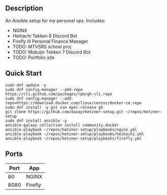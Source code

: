 ## Description

An Ansible setup for my personal vps. Includes: 

- NGINX
- Heihachi Tekken 8 Discord Bot
- Firefly III Personal Finance Manager
- TODO: MTVSRS school proj
- TODO: Mokujin Tekken 7 Discord Bot
- TODO: Portfolio site

## Quick Start

```
sudo dnf update -y
sudo dnf config-manager --add-repo https://cli.github.com/packages/rpm/gh-cli.repo
sudo dnf config-manager --add-repo=https://download.docker.com/linux/centos/docker-ce.repo
sudo dnf install -y git vim epel-release gh
git clone https://github.com/davay/hetzner-setup.git ~/repos/hetzner-setup
sudo dnf install ansible -y
ansible-galaxy collection install community.docker
ansible-playbook ~/repos/hetzner-setup/playbooks/nginx.yml
ansible-playbook ~/repos/hetzner-setup/playbooks/heihachi.yml
ansible-playbook ~/repos/hetzner-setup/playbooks/firefly.yml
```

## Ports

| Port | App     |
| ---- | ------- |
| 80   | NGINX   |
| 8080 | Firefly |
